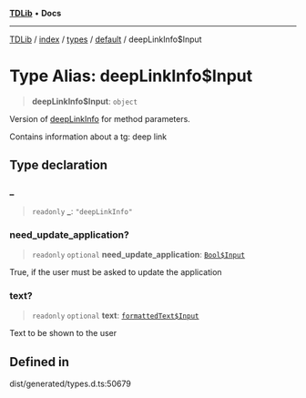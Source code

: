 [**TDLib**](../../../../../../README.md) • **Docs**

***

[TDLib](../../../../../../modules.md) / [index](../../../../../README.md) / [types](../../../README.md) / [default](../README.md) / deepLinkInfo$Input

# Type Alias: deepLinkInfo$Input

> **deepLinkInfo$Input**: `object`

Version of [deepLinkInfo](deepLinkInfo-1.md) for method parameters.

Contains information about a tg: deep link

## Type declaration

### \_

> `readonly` **\_**: `"deepLinkInfo"`

### need\_update\_application?

> `readonly` `optional` **need\_update\_application**: [`Bool$Input`](Bool$Input.md)

True, if the user must be asked to update the application

### text?

> `readonly` `optional` **text**: [`formattedText$Input`](formattedText$Input-1.md)

Text to be shown to the user

## Defined in

dist/generated/types.d.ts:50679
